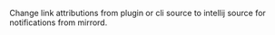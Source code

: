 Change link attributions from plugin or cli source to intellij source for notifications from mirrord.